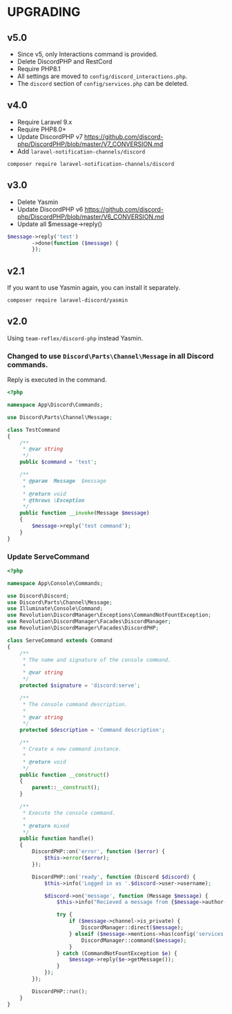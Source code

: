 # UPGRADING

## v5.0
- Since v5, only Interactions command is provided.
- Delete DiscordPHP and RestCord
- Require PHP8.1
- All settings are moved to `config/discord_interactions.php`.
- The `discord` section of `config/services.php` can be deleted.

## v4.0
- Require Laravel 9.x
- Require PHP8.0+
- Update DiscordPHP v7 https://github.com/discord-php/DiscordPHP/blob/master/V7_CONVERSION.md
- Add `laravel-notification-channels/discord`

```
composer require laravel-notification-channels/discord
```

## v3.0
- Delete Yasmin
- Update DiscordPHP v6 https://github.com/discord-php/DiscordPHP/blob/master/V6_CONVERSION.md
- Update all $message->reply()

```php
$message->reply('test')
        ->done(function ($message) {
        });
```


## v2.1
If you want to use Yasmin again, you can install it separately.

```
composer require laravel-discord/yasmin
```

## v2.0
Using `team-reflex/discord-php` instead Yasmin.

### Changed to use `Discord\Parts\Channel\Message` in all Discord commands.
Reply is executed in the command.

```php
<?php

namespace App\Discord\Commands;

use Discord\Parts\Channel\Message;

class TestCommand
{
    /**
     * @var string
     */
    public $command = 'test';

    /**
     * @param  Message  $message
     *
     * @return void
     * @throws \Exception
     */
    public function __invoke(Message $message)
    {
        $message->reply('test command');
    }
}
```

### Update ServeCommand

```php
<?php

namespace App\Console\Commands;

use Discord\Discord;
use Discord\Parts\Channel\Message;
use Illuminate\Console\Command;
use Revolution\DiscordManager\Exceptions\CommandNotFountException;
use Revolution\DiscordManager\Facades\DiscordManager;
use Revolution\DiscordManager\Facades\DiscordPHP;

class ServeCommand extends Command
{
    /**
     * The name and signature of the console command.
     *
     * @var string
     */
    protected $signature = 'discord:serve';

    /**
     * The console command description.
     *
     * @var string
     */
    protected $description = 'Command description';

    /**
     * Create a new command instance.
     *
     * @return void
     */
    public function __construct()
    {
        parent::__construct();
    }

    /**
     * Execute the console command.
     *
     * @return mixed
     */
    public function handle()
    {
        DiscordPHP::on('error', function ($error) {
            $this->error($error);
        });

        DiscordPHP::on('ready', function (Discord $discord) {
            $this->info('Logged in as '.$discord->user->username);

            $discord->on('message', function (Message $message) {
                $this->info("Recieved a message from {$message->author->username}: {$message->content}");

                try {
                    if ($message->channel->is_private) {
                        DiscordManager::direct($message);
                    } elseif ($message->mentions->has(config('services.discord.bot'))) {
                        DiscordManager::command($message);
                    }
                } catch (CommandNotFountException $e) {
                    $message->reply($e->getMessage());
                }
            });
        });

        DiscordPHP::run();
    }
}
```
